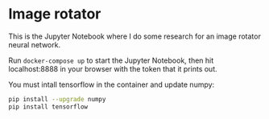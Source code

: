 # Image rotator

This is the Jupyter Notebook where I do some research for an image rotator neural network.

Run `docker-compose up` to start the Jupyter Notebook, then hit localhost:8888 in your browser with the token that it prints out.

You must intall tensorflow in the container and update numpy:

```bash
pip install --upgrade numpy
pip install tensorflow
```
 
